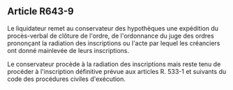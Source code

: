 Article R643-9
----
Le liquidateur remet au conservateur des hypothèques une expédition du
procès-verbal de clôture de l'ordre, de l'ordonnance du juge des ordres
prononçant la radiation des inscriptions ou l'acte par lequel les créanciers ont
donné mainlevée de leurs inscriptions.

Le conservateur procède à la radiation des inscriptions mais reste tenu de
procéder à l'inscription définitive prévue aux articles R. 533-1 et suivants du
code des procédures civiles d'exécution.
